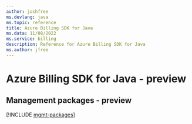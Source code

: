```yaml
---
author: joshfree
ms.devlang: java
ms.topic: reference
title: Azure Billing SDK for Java
ms.data: 11/08/2022
ms.service: billing
description: Reference for Azure Billing SDK for Java
ms.author: jfree
---
```

# Azure Billing SDK for Java - preview

## Management packages - preview
[!INCLUDE [mgmt-packages](billing-mgmt-index.md)]